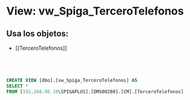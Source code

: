 # View: vw_Spiga_TerceroTelefonos

## Usa los objetos:
- [[TerceroTelefonos]]

```sql




CREATE VIEW [dbo].[vw_Spiga_TerceroTelefonos] AS
SELECT *
FROM [192.168.90.10\SPIGAPLUS].[DMS00280].[CM].[TerceroTelefonos]

```
